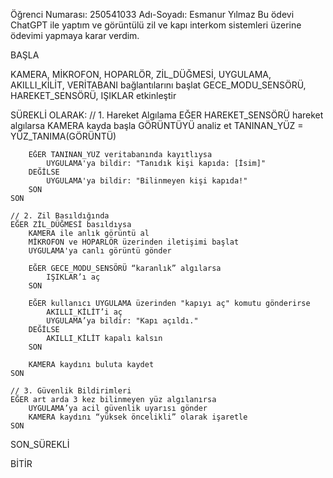 Öğrenci Numarası: 250541033
Adı-Soyadı: Esmanur Yılmaz
Bu ödevi ChatGPT ile yaptım ve görüntülü zil ve kapı interkom sistemleri üzerine ödevimi yapmaya karar verdim.

BAŞLA

KAMERA, MİKROFON, HOPARLÖR, ZİL_DÜĞMESİ, UYGULAMA, AKILLI_KİLİT, VERİTABANI bağlantılarını başlat
GECE_MODU_SENSÖRÜ, HAREKET_SENSÖRÜ, IŞIKLAR etkinleştir

SÜREKLİ OLARAK:
    // 1. Hareket Algılama
    EĞER HAREKET_SENSÖRÜ hareket algılarsa
        KAMERA kayda başla
        GÖRÜNTÜYÜ analiz et
        TANINAN_YÜZ = YÜZ_TANIMA(GÖRÜNTÜ)
        
        EĞER TANINAN_YÜZ veritabanında kayıtlıysa
            UYGULAMA'ya bildir: "Tanıdık kişi kapıda: [İsim]"
        DEĞİLSE
            UYGULAMA'ya bildir: "Bilinmeyen kişi kapıda!"
        SON
    SON

    // 2. Zil Basıldığında
    EĞER ZİL_DÜĞMESİ basıldıysa
        KAMERA ile anlık görüntü al
        MİKROFON ve HOPARLÖR üzerinden iletişimi başlat
        UYGULAMA'ya canlı görüntü gönder
        
        EĞER GECE_MODU_SENSÖRÜ “karanlık” algılarsa
            IŞIKLAR’ı aç
        SON

        EĞER kullanıcı UYGULAMA üzerinden "kapıyı aç" komutu gönderirse
            AKILLI_KİLİT’i aç
            UYGULAMA’ya bildir: "Kapı açıldı."
        DEĞİLSE
            AKILLI_KİLİT kapalı kalsın
        SON

        KAMERA kaydını buluta kaydet
    SON

    // 3. Güvenlik Bildirimleri
    EĞER art arda 3 kez bilinmeyen yüz algılanırsa
        UYGULAMA’ya acil güvenlik uyarısı gönder
        KAMERA kaydını “yüksek öncelikli” olarak işaretle
    SON

SON_SÜREKLİ

BİTİR

